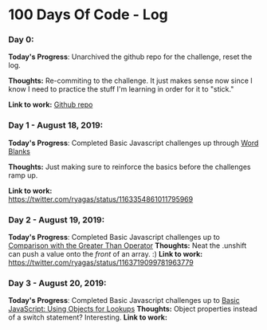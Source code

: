 # 100 Days Of Code - Log


<!-- TEMPLATE 

### Day X: 

**Today's Progress**: 

**Thoughts:** 

**Link to work:**  
-->

### Day 0: 

**Today's Progress**: Unarchived the github repo for the challenge, reset the log.

**Thoughts:** Re-commiting to the challenge. It just makes sense now since I know I need to practice the stuff I'm learning in order for it to "stick."

**Link to work:**  [Github repo](https://github.com/ryagas/100-days-of-code)

 

### Day 1 - August 18, 2019: 

**Today's Progress**: 
Completed Basic Javascript challenges up through [Word Blanks](https://learn.freecodecamp.org/javascript-algorithms-and-data-structures/basic-javascript/word-blanks)

**Thoughts:** 
Just making sure to reinforce the basics before the challenges ramp up.

**Link to work:**  
https://twitter.com/ryagas/status/1163354861011795969
 

### Day 2 - August 19, 2019: 

**Today's Progress**: 
Completed Basic Javascript challenges up to [Comparison with the Greater Than Operator](https://learn.freecodecamp.org/javascript-algorithms-and-data-structures/basic-javascript/comparison-with-the-greater-than-operator)
**Thoughts:** 
Neat the .unshift can push a value onto the *front* of an array. :)
**Link to work:**  
https://twitter.com/ryagas/status/1163719099781963779
 

### Day 3 - August 20, 2019: 

**Today's Progress**: 
Completed Basic Javascript challenges up to [Basic JavaScript: Using Objects for Lookups](https://learn.freecodecamp.org/javascript-algorithms-and-data-structures/basic-javascript/using-objects-for-lookups)
**Thoughts:** 
Object properties instead of a switch statement? Interesting.
**Link to work:**  


<!-- TEMPLATE 
### Day X: 

**Today's Progress**: 

**Thoughts:** 

**Link to work:**  

-->